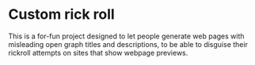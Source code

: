 # Custom rick roll

This is a for-fun project designed to let people generate web pages with misleading open graph titles and descriptions, to be able to disguise their rickroll attempts on sites that show webpage previews. 
